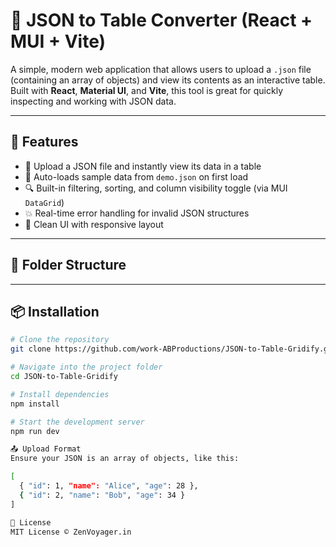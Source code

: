 # 🧾 JSON to Table Converter (React + MUI + Vite)

A simple, modern web application that allows users to upload a `.json` file (containing an array of objects) and view its contents as an interactive table. Built with **React**, **Material UI**, and **Vite**, this tool is great for quickly inspecting and working with JSON data.

---

## 🚀 Features

- 📂 Upload a JSON file and instantly view its data in a table
- 📄 Auto-loads sample data from `demo.json` on first load
- 🔍 Built-in filtering, sorting, and column visibility toggle (via MUI `DataGrid`)
- 💥 Real-time error handling for invalid JSON structures
- 🎨 Clean UI with responsive layout

---

## 📁 Folder Structure


---

## 📦 Installation

```bash
# Clone the repository
git clone https://github.com/work-ABProductions/JSON-to-Table-Gridify.git

# Navigate into the project folder
cd JSON-to-Table-Gridify

# Install dependencies
npm install

# Start the development server
npm run dev

📤 Upload Format
Ensure your JSON is an array of objects, like this:

[
  { "id": 1, "name": "Alice", "age": 28 },
  { "id": 2, "name": "Bob", "age": 34 }
]

📄 License
MIT License © ZenVoyager.in
